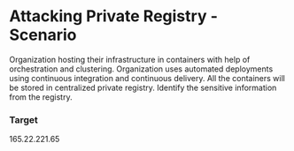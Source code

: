 # Attacking Private Registry - Scenario

Organization hosting their infrastructure in containers with help of orchestration and clustering. Organization uses automated deployments using continuous integration and continuous delivery. All the containers will be stored in centralized private registry. Identify the sensitive information from the registry.

### Target

165.22.221.65
